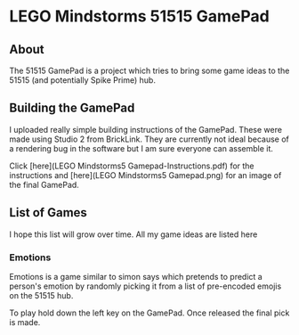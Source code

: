 # LEGO Mindstorms 51515 GamePad

## About

The 51515 GamePad is a project which tries to bring some game ideas to the
51515 (and potentially Spike Prime) hub.

## Building the GamePad

I uploaded really simple building instructions of the GamePad. These were made
using Studio 2 from BrickLink. They are currently not ideal because of a
rendering bug in the software but I am sure everyone can assemble it.

Click [here](LEGO Mindstorms5 Gamepad-Instructions.pdf) for the instructions 
and [here](LEGO Mindstorms5 Gamepad.png) for an image of the final GamePad.

## List of Games

I hope this list will grow over time. All my game ideas are listed here

### Emotions
Emotions is a game similar to simon says which pretends to predict a person's
emotion by randomly picking it from a list of pre-encoded emojis on the 51515
hub.

To play hold down the left key on the GamePad. Once released the final pick is
made.
